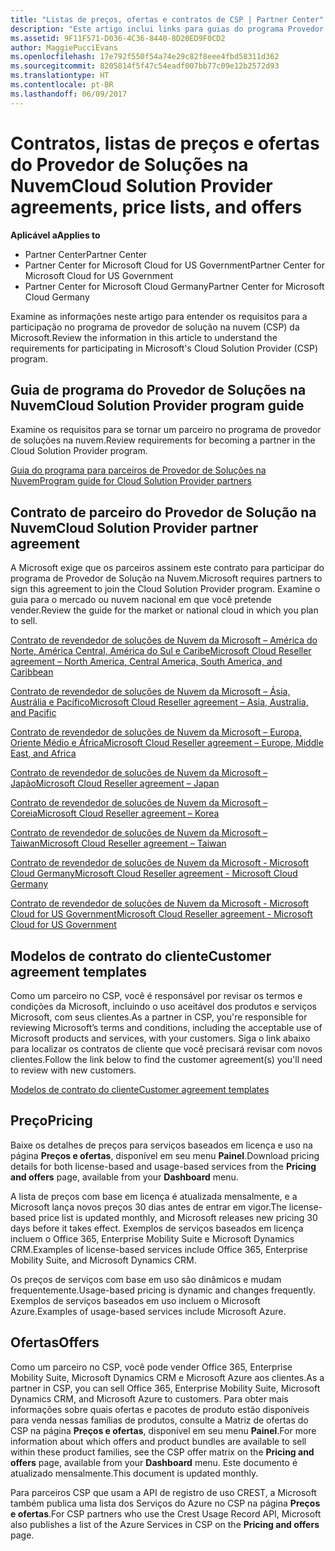 ```yaml
---
title: "Listas de preços, ofertas e contratos de CSP | Partner Center"
description: "Este artigo inclui links para guias do programa Provedor de Soluções na Nuvem, contratos de parceiro, contratos do cliente, listas de preços e ofertas."
ms.assetid: 9F11F571-D036-4C36-8440-8D20ED9F0CD2
author: MaggiePucciEvans
ms.openlocfilehash: 17e792f550f54a74e29c82f8eee4fbd58311d362
ms.sourcegitcommit: 8205814f5f47c54eadf007bb77c09e12b2572d93
ms.translationtype: HT
ms.contentlocale: pt-BR
ms.lasthandoff: 06/09/2017
---
```

# <a name="cloud-solution-provider-agreements-price-lists-and-offers"></a><span data-ttu-id="996ef-103">Contratos, listas de preços e ofertas do Provedor de Soluções na Nuvem</span><span class="sxs-lookup"><span data-stu-id="996ef-103">Cloud Solution Provider agreements, price lists, and offers</span></span>

**<span data-ttu-id="996ef-104">Aplicável a</span><span class="sxs-lookup"><span data-stu-id="996ef-104">Applies to</span></span>**

-  <span data-ttu-id="996ef-105">Partner Center</span><span class="sxs-lookup"><span data-stu-id="996ef-105">Partner Center</span></span>
-  <span data-ttu-id="996ef-106">Partner Center for Microsoft Cloud for US Government</span><span class="sxs-lookup"><span data-stu-id="996ef-106">Partner Center for Microsoft Cloud for US Government</span></span>
-  <span data-ttu-id="996ef-107">Partner Center for Microsoft Cloud Germany</span><span class="sxs-lookup"><span data-stu-id="996ef-107">Partner Center for Microsoft Cloud Germany</span></span>


<span data-ttu-id="996ef-108">Examine as informações neste artigo para entender os requisitos para a participação no programa de provedor de solução na nuvem (CSP) da Microsoft.</span><span class="sxs-lookup"><span data-stu-id="996ef-108">Review the information in this article to understand the requirements for participating in Microsoft's Cloud Solution Provider (CSP) program.</span></span> 

## <span data-ttu-id="996ef-109"><a href="" id="programguide"></a>Guia de programa do Provedor de Soluções na Nuvem</span><span class="sxs-lookup"><span data-stu-id="996ef-109"><a href="" id="programguide"></a>Cloud Solution Provider program guide</span></span>


<span data-ttu-id="996ef-110">Examine os requisitos para se tornar um parceiro no programa de provedor de soluções na nuvem.</span><span class="sxs-lookup"><span data-stu-id="996ef-110">Review requirements for becoming a partner in the Cloud Solution Provider program.</span></span>

[<span data-ttu-id="996ef-111">Guia do programa para parceiros de Provedor de Soluções na Nuvem</span><span class="sxs-lookup"><span data-stu-id="996ef-111">Program guide for Cloud Solution Provider partners</span></span>](http://go.microsoft.com/fwlink/p/?LinkId=617100)

## <span data-ttu-id="996ef-112"><a href="" id="partneragreement"></a>Contrato de parceiro do Provedor de Solução na Nuvem</span><span class="sxs-lookup"><span data-stu-id="996ef-112"><a href="" id="partneragreement"></a>Cloud Solution Provider partner agreement</span></span>


<span data-ttu-id="996ef-113">A Microsoft exige que os parceiros assinem este contrato para participar do programa de Provedor de Solução na Nuvem.</span><span class="sxs-lookup"><span data-stu-id="996ef-113">Microsoft requires partners to sign this agreement to join the Cloud Solution Provider program.</span></span> <span data-ttu-id="996ef-114">Examine o guia para o mercado ou nuvem nacional em que você pretende vender.</span><span class="sxs-lookup"><span data-stu-id="996ef-114">Review the guide for the market or national cloud in which you plan to sell.</span></span>

[<span data-ttu-id="996ef-115">Contrato de revendedor de soluções de Nuvem da Microsoft – América do Norte, América Central, América do Sul e Caribe</span><span class="sxs-lookup"><span data-stu-id="996ef-115">Microsoft Cloud Reseller agreement – North America, Central America, South America, and Caribbean</span></span>](http://go.microsoft.com/fwlink/p/?LinkId=617094)

[<span data-ttu-id="996ef-116">Contrato de revendedor de soluções de Nuvem da Microsoft – Ásia, Austrália e Pacífico</span><span class="sxs-lookup"><span data-stu-id="996ef-116">Microsoft Cloud Reseller agreement – Asia, Australia, and Pacific</span></span>](http://go.microsoft.com/fwlink/p/?LinkId=617095)

[<span data-ttu-id="996ef-117">Contrato de revendedor de soluções de Nuvem da Microsoft – Europa, Oriente Médio e África</span><span class="sxs-lookup"><span data-stu-id="996ef-117">Microsoft Cloud Reseller agreement – Europe, Middle East, and Africa</span></span>](http://go.microsoft.com/fwlink/p/?LinkId=617096)

[<span data-ttu-id="996ef-118">Contrato de revendedor de soluções de Nuvem da Microsoft – Japão</span><span class="sxs-lookup"><span data-stu-id="996ef-118">Microsoft Cloud Reseller agreement – Japan</span></span>](http://go.microsoft.com/fwlink/p/?LinkId=617097)

[<span data-ttu-id="996ef-119">Contrato de revendedor de soluções de Nuvem da Microsoft – Coreia</span><span class="sxs-lookup"><span data-stu-id="996ef-119">Microsoft Cloud Reseller agreement – Korea</span></span>](http://go.microsoft.com/fwlink/p/?LinkId=617098)

[<span data-ttu-id="996ef-120">Contrato de revendedor de soluções de Nuvem da Microsoft – Taiwan</span><span class="sxs-lookup"><span data-stu-id="996ef-120">Microsoft Cloud Reseller agreement – Taiwan</span></span>](http://go.microsoft.com/fwlink/p/?LinkId=617099)

[<span data-ttu-id="996ef-121">Contrato de revendedor de soluções de Nuvem da Microsoft - Microsoft Cloud Germany</span><span class="sxs-lookup"><span data-stu-id="996ef-121">Microsoft Cloud Reseller agreement - Microsoft Cloud Germany</span></span>](https://go.microsoft.com/fwlink/p/?linkid=831385)

[<span data-ttu-id="996ef-122">Contrato de revendedor de soluções de Nuvem da Microsoft - Microsoft Cloud for US Government</span><span class="sxs-lookup"><span data-stu-id="996ef-122">Microsoft Cloud Reseller agreement - Microsoft Cloud for US Government</span></span>](https://go.microsoft.com/fwlink/p/?linkid=843364)

## <span data-ttu-id="996ef-123"><a href="" id="customeragreementtemplate"></a>Modelos de contrato do cliente</span><span class="sxs-lookup"><span data-stu-id="996ef-123"><a href="" id="customeragreementtemplate"></a>Customer agreement templates</span></span>


<span data-ttu-id="996ef-124">Como um parceiro no CSP, você é responsável por revisar os termos e condições da Microsoft, incluindo o uso aceitável dos produtos e serviços Microsoft, com seus clientes.</span><span class="sxs-lookup"><span data-stu-id="996ef-124">As a partner in CSP, you're responsible for reviewing Microsoft’s terms and conditions, including the acceptable use of Microsoft products and services, with your customers.</span></span> <span data-ttu-id="996ef-125">Siga o link abaixo para localizar os contratos de cliente que você precisará revisar com novos clientes.</span><span class="sxs-lookup"><span data-stu-id="996ef-125">Follow the link below to find the customer agreement(s) you'll need to review with new customers.</span></span> 

[<span data-ttu-id="996ef-126">Modelos de contrato do cliente</span><span class="sxs-lookup"><span data-stu-id="996ef-126">Customer agreement templates</span></span>](agreements.md)

## <a name="pricing"></a><span data-ttu-id="996ef-127">Preço</span><span class="sxs-lookup"><span data-stu-id="996ef-127">Pricing</span></span>


<span data-ttu-id="996ef-128">Baixe os detalhes de preços para serviços baseados em licença e uso na página **Preços e ofertas**, disponível em seu menu **Painel**.</span><span class="sxs-lookup"><span data-stu-id="996ef-128">Download pricing details for both license-based and usage-based services from the **Pricing and offers** page, available from your **Dashboard** menu.</span></span> 

<span data-ttu-id="996ef-129">A lista de preços com base em licença é atualizada mensalmente, e a Microsoft lança novos preços 30 dias antes de entrar em vigor.</span><span class="sxs-lookup"><span data-stu-id="996ef-129">The license-based price list is updated monthly, and Microsoft releases new pricing 30 days before it takes effect.</span></span> <span data-ttu-id="996ef-130">Exemplos de serviços baseados em licença incluem o Office 365, Enterprise Mobility Suite e Microsoft Dynamics CRM.</span><span class="sxs-lookup"><span data-stu-id="996ef-130">Examples of license-based services include Office 365, Enterprise Mobility Suite, and Microsoft Dynamics CRM.</span></span> 

<span data-ttu-id="996ef-131">Os preços de serviços com base em uso são dinâmicos e mudam frequentemente.</span><span class="sxs-lookup"><span data-stu-id="996ef-131">Usage-based pricing is dynamic and changes frequently.</span></span> <span data-ttu-id="996ef-132">Exemplos de serviços baseados em uso incluem o Microsoft Azure.</span><span class="sxs-lookup"><span data-stu-id="996ef-132">Examples of usage-based services include Microsoft Azure.</span></span>


## <a name="offers"></a><span data-ttu-id="996ef-133">Ofertas</span><span class="sxs-lookup"><span data-stu-id="996ef-133">Offers</span></span>


<span data-ttu-id="996ef-134">Como um parceiro no CSP, você pode vender Office 365, Enterprise Mobility Suite, Microsoft Dynamics CRM e Microsoft Azure aos clientes.</span><span class="sxs-lookup"><span data-stu-id="996ef-134">As a partner in CSP, you can sell Office 365, Enterprise Mobility Suite, Microsoft Dynamics CRM, and Microsoft Azure to customers.</span></span> <span data-ttu-id="996ef-135">Para obter mais informações sobre quais ofertas e pacotes de produto estão disponíveis para venda nessas famílias de produtos, consulte a Matriz de ofertas do CSP na página **Preços e ofertas**, disponível em seu menu **Painel**.</span><span class="sxs-lookup"><span data-stu-id="996ef-135">For more information about which offers and product bundles are available to sell within these product families, see the CSP offer matrix on the **Pricing and offers** page, available from your **Dashboard** menu.</span></span> <span data-ttu-id="996ef-136">Este documento é atualizado mensalmente.</span><span class="sxs-lookup"><span data-stu-id="996ef-136">This document is updated monthly.</span></span>

<span data-ttu-id="996ef-137">Para parceiros CSP que usam a API de registro de uso CREST, a Microsoft também publica uma lista dos Serviços do Azure no CSP na página **Preços e ofertas**.</span><span class="sxs-lookup"><span data-stu-id="996ef-137">For CSP partners who use the Crest Usage Record API, Microsoft also publishes a list of the Azure Services in CSP on the **Pricing and offers** page.</span></span>


